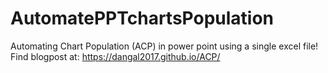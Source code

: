 # AutomatePPTchartsPopulation

Automating Chart Population (ACP) in power point using a single excel file! Find blogpost at: https://dangal2017.github.io/ACP/
